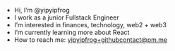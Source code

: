 - Hi, I’m @yipyipfrog
- I work as a junior Fullstack Engineer 
- I’m interested in finances, technology, web2 + web3
- I’m currently learning more about React
- How to reach me: yipyipfrog+githubcontact@pm.me
